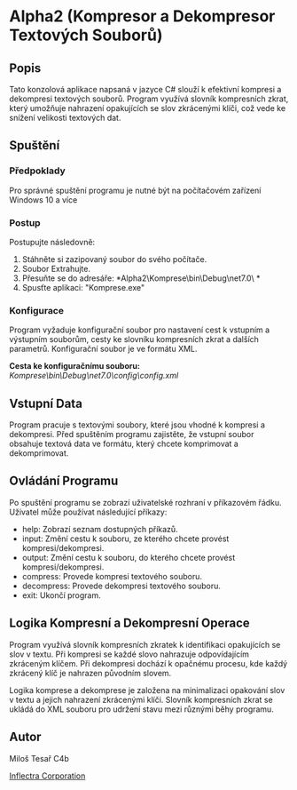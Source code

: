 # Alpha2 (Kompresor a Dekompresor Textových Souborů)
## Popis
Tato konzolová aplikace napsaná v jazyce C# slouží k efektivní kompresi a dekompresi textových souborů. Program využívá slovník kompresních zkrat, který umožňuje nahrazení opakujících se slov zkrácenými klíči, což vede ke snížení velikosti textových dat.

## Spuštění
### Předpoklady
Pro správné spuštění programu je nutné být na počítačovém zařízení Windows 10 a více

### Postup
Postupujte následovně:

1. Stáhněte si zazipovaný soubor do svého počítače.
2. Soubor Extrahujte.
3. Přesuňte se do adresáře: *Alpha2\Komprese\bin\Debug\net7.0\ *
4. Spusťte aplikaci: "Komprese.exe"

### Konfigurace
Program vyžaduje konfigurační soubor pro nastavení cest k vstupním a výstupním souborům, cesty ke slovníku kompresních zkrat a dalších parametrů. Konfigurační soubor je ve formátu XML. 

**Cesta ke konfiguračnímu souboru:**
*Komprese\bin\Debug\net7.0\config\config.xml*

## Vstupní Data
Program pracuje s textovými soubory, které jsou vhodné k kompresi a dekompresi. Před spuštěním programu zajistěte, že vstupní soubor obsahuje textová data ve formátu, který chcete komprimovat a dekomprimovat.

## Ovládání Programu
Po spuštění programu se zobrazí uživatelské rozhraní v příkazovém řádku. Uživatel může používat následující příkazy:

- help: Zobrazí seznam dostupných příkazů.
- input: Změní cestu k souboru, ze kterého chcete provést kompresi/dekompresi.
- output: Změní cestu k souboru, do kterého chcete provést kompresi/dekompresi.
- compress: Provede kompresi textového souboru.
- decompress: Provede dekompresi textového souboru.
- exit: Ukončí program.

## Logika Kompresní a Dekompresní Operace
Program využívá slovník kompresních zkratek k identifikaci opakujících se slov v textu. Při kompresi se každé slovo nahrazuje odpovídajícím zkráceným klíčem. Při dekompresi dochází k opačnému procesu, kde každý zkrácený klíč je nahrazen původním slovem.

Logika komprese a dekomprese je založena na minimalizaci opakování slov v textu a jejich nahrazení zkrácenými klíči. Slovník kompresních zkrat se ukládá do XML souboru pro udržení stavu mezi různými běhy programu.

## Autor
Miloš Tesař C4b

[Inflectra Corporation](https://github.com/captain-milous/Alpha2)